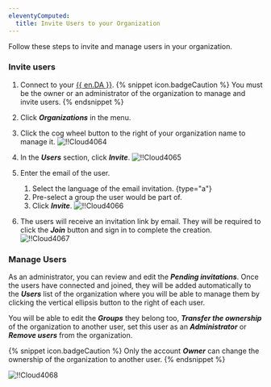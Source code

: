 ```yaml
---
eleventyComputed:
  title: Invite Users to your Organization
---
```

Follow these steps to invite and manage users in your organization.

### Invite users

1. Connect to your [{{ en.DA }}](https://portal.devolutions.com/).
{% snippet icon.badgeCaution %}
You must be the owner or an administrator of the organization to manage and invite users.
{% endsnippet %}

2. Click ***Organizations*** in the menu.
1. Click the cog wheel button to the right of your organization name to manage it.
![!!Cloud4064](https://cdnweb.devolutions.net/docs/en/cloud/Cloud4064.png)
1. In the ***Users*** section, click ***Invite***.
![!!Cloud4065](https://cdnweb.devolutions.net/docs/en/cloud/Cloud4065.png)
1. Enter the email of the user.
    1. Select the language of the email invitation.
{type="a"}
    1. Pre-select a group the user would be part of.
    1. Click ***Invite***.
![!!Cloud4066](https://cdnweb.devolutions.net/docs/en/cloud/Cloud4066.png)
1. The users will receive an invitation link by email. They will be required to click the ***Join*** button and sign in to complete the creation.
![!!Cloud4067](https://cdnweb.devolutions.net/docs/en/cloud/Cloud4067.png)

### Manage Users

As an administrator, you can review and edit the ***Pending invitations***. Once the users have connected and joined, they will be added automatically to the ***Users*** list of the organization where you will be able to manage them by clicking the vertical ellipsis button to the right of each user.

You will be able to edit the ***Groups*** they belong too, ***Transfer the ownership*** of the organization to another user, set this user as an ***Administrator*** or ***Remove users*** from the organization.

{% snippet icon.badgeCaution %}
Only the account ***Owner*** can change the ownership of the organization to another user.
{% endsnippet %}

![!!Cloud4068](https://cdnweb.devolutions.net/docs/en/cloud/Cloud4068.png)

